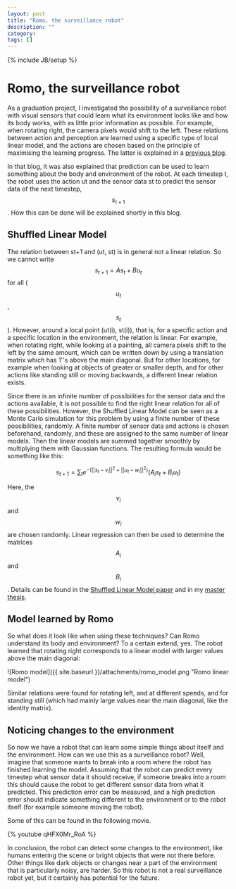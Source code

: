 ```yaml
---
layout: post
title: "Romo, the surveillance robot"
description: ""
category: 
tags: []
---
```

{% include JB/setup %}

# Romo, the surveillance robot

As a graduation project, I investigated the possibility of a surveillance robot with visual sensors that could learn what its environment looks like and how its body works, with as little prior information as possible. For example, when rotating right, the camera pixels would shift to the left. These relations between action and perception are learned using a specific type of local linear model, and the actions are chosen based on the principle of maximising the learning progress. The latter is explained in a [previous blog](http://www.dobots.nl/blog/-/blogs/self-learning-robots).

In that blog, it was also explained that prediction can be used to learn something about the body and environment of the robot. At each timestep t, the robot uses the action ut and the sensor data st to predict the sensor data of the next timestep, $$s_{t+1}$$. How this can be done will be explained shortly in this blog.

## Shuffled Linear Model

The relation between st+1 and (ut, st) is in general not a linear relation. So we cannot write $$s_{t+1} = A s_t + B u_t$$ for all ($$u_t$$, $$s_t$$). However, around a local point  (ut(i), st(i)), that is, for a specific action and a specific location in the environment, the relation is linear. For example, when rotating right, while looking at a painting, all camera pixels shift to the left by the same amount, which can be written down by using a translation matrix which has 1''s above the main diagonal. But for other locations, for example when looking at objects of greater or smaller depth, and for other actions like standing still or moving backwards, a different linear relation exists.

Since there is an infinite number of possibilities for the sensor data and the actions available, it is not possible to find the right linear relation for all of these possibilities. However, the Shuffled Linear Model  can be seen as a Monte Carlo simulation for this problem by using a finite number of these possibilities, randomly. A finite number of sensor data and actions is chosen beforehand, randomly, and these are assigned to the same number of linear models. Then the linear models are summed together smoothly by multiplying them with Gaussian functions. The resulting formula would be something like this:

$$
s_{t+1} = \sum_t e^{-(||s_t-v_i||^2+||u_t-w_i||^2)}(A_i s_t+B_i u_t)
$$

Here, the $$v_i$$ and $$w_i$$ are chosen randomly. Linear regression can then be used to determine the matrices $$A_i$$ and $$B_i$$. Details can be found in the [Shuffled Linear Model paper](http://arxiv.org/abs/1308.6498) and in my [master thesis](http://repository.tudelft.nl/view/ir/uuid%3A3f12dd7f-8761-4738-a224-95de36f7b53d).

## Model learned by Romo

So what does it look like when using these techniques? Can Romo understand its body and environment? To a certain extend, yes. The robot learned that rotating right corresponds to a linear model with larger values above the main diagonal:

![Romo model]({{ site.baseurl }}/attachments/romo_model.png "Romo linear model")

Similar relations were found for rotating left, and at different speeds, and for standing still (which had mainly large values near the main diagonal, like the identity matrix).

## Noticing changes to the environment

So now we have a robot that can learn some simple things about itself and the environment. How can we use this as a surveillance robot? Well, imagine that someone wants to break into a room where the robot has finished learning the model. Assuming that the robot can predict every timestep what sensor data it should receive, if someone breaks into a room this should cause the robot to get different sensor data from what it predicted. This prediction error can be measured, and a high prediction error should indicate something different to the environment or to the robot itself (for example someone moving the robot).

Some of this can be found in the following movie.

{% youtube qHFX0Mr_RoA %}

In conclusion, the robot can detect some changes to the environment, like humans entering the scene or bright objects that were not there before. Other things like dark objects or changes near a part of the environment that is particularly noisy, are harder. So this robot is not a real surveillance robot yet, but it certainly has potential for the future.

